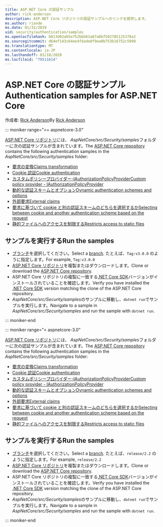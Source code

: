 ```yaml
---
title: ASP.NET Core の認証サンプル
author: rick-anderson
description: ASP.NET Core リポジトリの認証サンプルへのリンクを提供します。
ms.author: riande
ms.date: 01/31/2019
uid: security/authentication/samples
ms.openlocfilehash: b013d02a65e752bbb61a87a0bf502785125378a2
ms.sourcegitcommit: d64ef143c64ee4fdade8f9ea0b753b16752c5998
ms.translationtype: MT
ms.contentlocale: ja-JP
ms.lasthandoff: 03/18/2020
ms.locfileid: "79511614"
---
```

# <a name="authentication-samples-for-aspnet-core"></a><span data-ttu-id="59468-103">ASP.NET Core の認証サンプル</span><span class="sxs-lookup"><span data-stu-id="59468-103">Authentication samples for ASP.NET Core</span></span>

<span data-ttu-id="59468-104">作成者: [Rick Anderson](https://twitter.com/RickAndMSFT)</span><span class="sxs-lookup"><span data-stu-id="59468-104">By [Rick Anderson](https://twitter.com/RickAndMSFT)</span></span>

::: moniker range=">= aspnetcore-3.0"

<span data-ttu-id="59468-105">[ASP.NET Core リポジトリ](https://github.com/dotnet/AspNetCore)には、 *AspNetCore/src/Security/samples*フォルダーに次の認証サンプルが含まれています。</span><span class="sxs-lookup"><span data-stu-id="59468-105">The [ASP.NET Core repository](https://github.com/dotnet/AspNetCore) contains the following authentication samples in the *AspNetCore/src/Security/samples* folder:</span></span>

* [<span data-ttu-id="59468-106">要求の変換</span><span class="sxs-lookup"><span data-stu-id="59468-106">Claims transformation</span></span>](https://github.com/dotnet/AspNetCore/tree/release/3.0/src/Security/samples/ClaimsTransformation)
* [<span data-ttu-id="59468-107">Cookie 認証</span><span class="sxs-lookup"><span data-stu-id="59468-107">Cookie authentication</span></span>](https://github.com/dotnet/AspNetCore/tree/release/3.0/src/Security/samples/Cookies)
* [<span data-ttu-id="59468-108">カスタムポリシープロバイダー-IAuthorizationPolicyProvider</span><span class="sxs-lookup"><span data-stu-id="59468-108">Custom policy provider - IAuthorizationPolicyProvider</span></span>](https://github.com/dotnet/AspNetCore/tree/release/3.0/src/Security/samples/CustomPolicyProvider)
* [<span data-ttu-id="59468-109">動的な認証スキームとオプション</span><span class="sxs-lookup"><span data-stu-id="59468-109">Dynamic authentication schemes and options</span></span>](https://github.com/dotnet/AspNetCore/tree/release/3.0/src/Security/samples/DynamicSchemes)
* [<span data-ttu-id="59468-110">外部要求</span><span class="sxs-lookup"><span data-stu-id="59468-110">External claims</span></span>](https://github.com/dotnet/AspNetCore/tree/release/3.0/src/Security/samples/Identity.ExternalClaims)
* [<span data-ttu-id="59468-111">要求に基づいて cookie と別の認証スキームのどちらを選択するか</span><span class="sxs-lookup"><span data-stu-id="59468-111">Selecting between cookie and another authentication scheme based on the request</span></span>](https://github.com/dotnet/AspNetCore/tree/release/3.0/src/Security/samples/PathSchemeSelection)
* [<span data-ttu-id="59468-112">静的ファイルへのアクセスを制限する</span><span class="sxs-lookup"><span data-stu-id="59468-112">Restricts access to static files</span></span>](https://github.com/dotnet/AspNetCore/tree/release/3.0/src/Security/samples/StaticFilesAuth)

## <a name="run-the-samples"></a><span data-ttu-id="59468-113">サンプルを実行する</span><span class="sxs-lookup"><span data-stu-id="59468-113">Run the samples</span></span>

* <span data-ttu-id="59468-114">[ブランチ](https://github.com/dotnet/AspNetCore)を選択してください。</span><span class="sxs-lookup"><span data-stu-id="59468-114">Select a [branch](https://github.com/dotnet/AspNetCore).</span></span> <span data-ttu-id="59468-115">たとえば、`Tag:v3.0.0` のように指定します。</span><span class="sxs-lookup"><span data-stu-id="59468-115">For example, `Tag:v3.0.0`</span></span>
* <span data-ttu-id="59468-116">[ASP.NET Core リポジトリ](https://github.com/dotnet/AspNetCore)を複製またはダウンロードします。</span><span class="sxs-lookup"><span data-stu-id="59468-116">Clone or download the [ASP.NET Core repository](https://github.com/dotnet/AspNetCore).</span></span>
* <span data-ttu-id="59468-117">ASP.NET Core リポジトリの複製に一致する[.NET Core SDK](https://dotnet.microsoft.com/download/dotnet-core)バージョンがインストールされていることを確認します。</span><span class="sxs-lookup"><span data-stu-id="59468-117">Verify you have installed the [.NET Core SDK](https://dotnet.microsoft.com/download/dotnet-core) version matching the clone of the ASP.NET Core repository.</span></span>
* <span data-ttu-id="59468-118">*AspNetCore/src/Security/samples*のサンプルに移動し、`dotnet run`でサンプルを実行します。</span><span class="sxs-lookup"><span data-stu-id="59468-118">Navigate to a sample in *AspNetCore/src/Security/samples* and run the sample with `dotnet run`.</span></span>

::: moniker-end

::: moniker range="< aspnetcore-3.0"

<span data-ttu-id="59468-119">[ASP.NET Core リポジトリ](https://github.com/dotnet/AspNetCore)には、 *AspNetCore/src/Security/samples*フォルダーに次の認証サンプルが含まれています。</span><span class="sxs-lookup"><span data-stu-id="59468-119">The [ASP.NET Core repository](https://github.com/dotnet/AspNetCore) contains the following authentication samples in the *AspNetCore/src/Security/samples* folder:</span></span>

* [<span data-ttu-id="59468-120">要求の変換</span><span class="sxs-lookup"><span data-stu-id="59468-120">Claims transformation</span></span>](https://github.com/dotnet/AspNetCore/tree/release/2.2/src/Security/samples/ClaimsTransformation)
* [<span data-ttu-id="59468-121">Cookie 認証</span><span class="sxs-lookup"><span data-stu-id="59468-121">Cookie authentication</span></span>](https://github.com/dotnet/AspNetCore/tree/release/2.2/src/Security/samples/Cookies)
* [<span data-ttu-id="59468-122">カスタムポリシープロバイダー-IAuthorizationPolicyProvider</span><span class="sxs-lookup"><span data-stu-id="59468-122">Custom policy provider - IAuthorizationPolicyProvider</span></span>](https://github.com/dotnet/AspNetCore/tree/release/2.2/src/Security/samples/CustomPolicyProvider)
* [<span data-ttu-id="59468-123">動的な認証スキームとオプション</span><span class="sxs-lookup"><span data-stu-id="59468-123">Dynamic authentication schemes and options</span></span>](https://github.com/dotnet/AspNetCore/tree/release/2.2/src/Security/samples/DynamicSchemes)
* [<span data-ttu-id="59468-124">外部要求</span><span class="sxs-lookup"><span data-stu-id="59468-124">External claims</span></span>](https://github.com/dotnet/AspNetCore/tree/release/2.2/src/Security/samples/Identity.ExternalClaims)
* [<span data-ttu-id="59468-125">要求に基づいて cookie と別の認証スキームのどちらを選択するか</span><span class="sxs-lookup"><span data-stu-id="59468-125">Selecting between cookie and another authentication scheme based on the request</span></span>](https://github.com/dotnet/AspNetCore/tree/release/2.2/src/Security/samples/PathSchemeSelection)
* [<span data-ttu-id="59468-126">静的ファイルへのアクセスを制限する</span><span class="sxs-lookup"><span data-stu-id="59468-126">Restricts access to static files</span></span>](https://github.com/dotnet/AspNetCore/tree/release/2.2/src/Security/samples/StaticFilesAuth)

## <a name="run-the-samples"></a><span data-ttu-id="59468-127">サンプルを実行する</span><span class="sxs-lookup"><span data-stu-id="59468-127">Run the samples</span></span>

* <span data-ttu-id="59468-128">[ブランチ](https://github.com/dotnet/AspNetCore)を選択してください。</span><span class="sxs-lookup"><span data-stu-id="59468-128">Select a [branch](https://github.com/dotnet/AspNetCore).</span></span> <span data-ttu-id="59468-129">たとえば、`release/2.2` のように指定します。</span><span class="sxs-lookup"><span data-stu-id="59468-129">For example, `release/2.2`</span></span>
* <span data-ttu-id="59468-130">[ASP.NET Core リポジトリ](https://github.com/dotnet/AspNetCore)を複製またはダウンロードします。</span><span class="sxs-lookup"><span data-stu-id="59468-130">Clone or download the [ASP.NET Core repository](https://github.com/dotnet/AspNetCore).</span></span>
* <span data-ttu-id="59468-131">ASP.NET Core リポジトリの複製に一致する[.NET Core SDK](https://dotnet.microsoft.com/download/dotnet-core)バージョンがインストールされていることを確認します。</span><span class="sxs-lookup"><span data-stu-id="59468-131">Verify you have installed the [.NET Core SDK](https://dotnet.microsoft.com/download/dotnet-core) version matching the clone of the ASP.NET Core repository.</span></span>
* <span data-ttu-id="59468-132">*AspNetCore/src/Security/samples*のサンプルに移動し、`dotnet run`でサンプルを実行します。</span><span class="sxs-lookup"><span data-stu-id="59468-132">Navigate to a sample in *AspNetCore/src/Security/samples* and run the sample with `dotnet run`.</span></span>

::: moniker-end
